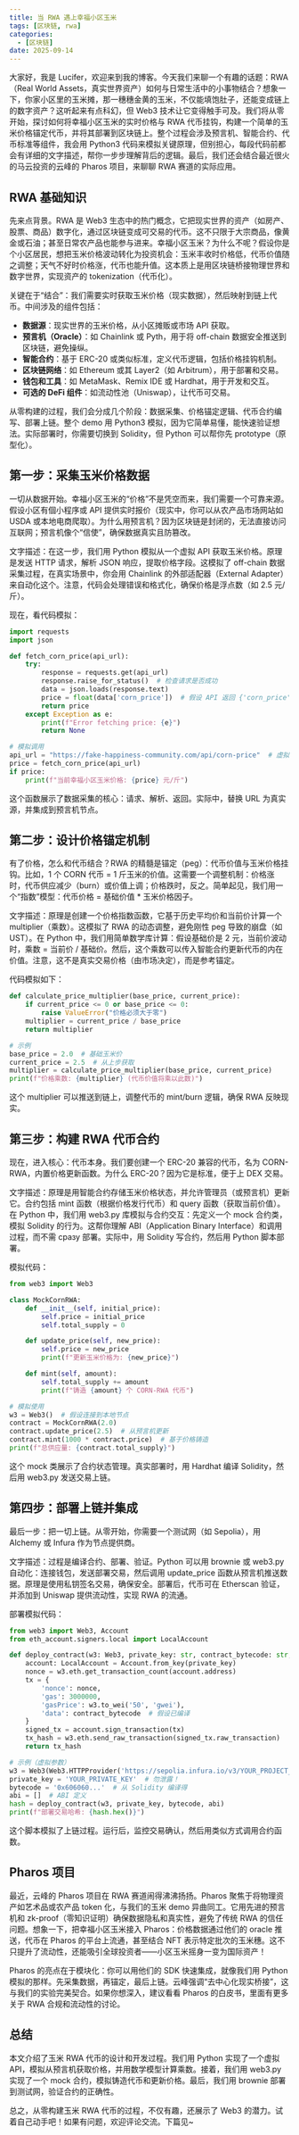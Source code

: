 ```yaml
---
title: 当 RWA 遇上幸福小区玉米
tags: [区块链, rwa]
categories:
  - [区块链]
date: 2025-09-14
---
```


大家好，我是 Lucifer，欢迎来到我的博客。今天我们来聊一个有趣的话题：RWA（Real World Assets，真实世界资产）如何与日常生活中的小事物结合？想象一下，你家小区里的玉米摊，那一穗穗金黄的玉米，不仅能填饱肚子，还能变成链上的数字资产？这听起来有点科幻，但 Web3 技术让它变得触手可及。我们将从零开始，探讨如何将幸福小区玉米的实时价格与 RWA 代币挂钩，构建一个简单的玉米价格锚定代币，并将其部署到区块链上。整个过程会涉及预言机、智能合约、代币标准等组件，我会用 Python3 代码来模拟关键原理，但别担心，每段代码前都会有详细的文字描述，帮你一步步理解背后的逻辑。最后，我们还会结合最近很火的马云投资的云峰的 Pharos 项目，来聊聊 RWA 赛道的实际应用。

<!-- more -->

## RWA 基础知识

先来点背景。RWA 是 Web3 生态中的热门概念，它把现实世界的资产（如房产、股票、商品）数字化，通过区块链变成可交易的代币。这不只限于大宗商品，像黄金或石油；甚至日常农产品也能参与进来。幸福小区玉米？为什么不呢？假设你是个小区居民，想把玉米价格波动转化为投资机会：玉米丰收时价格低，代币价值随之调整；天气不好时价格涨，代币也能升值。这本质上是用区块链桥接物理世界和数字世界，实现资产的 tokenization（代币化）。

关键在于“结合”：我们需要实时获取玉米价格（现实数据），然后映射到链上代币。中间涉及的组件包括：

- **数据源**：现实世界的玉米价格，从小区摊贩或市场 API 获取。
- **预言机（Oracle）**：如 Chainlink 或 Pyth，用于将 off-chain 数据安全推送到区块链，避免操纵。
- **智能合约**：基于 ERC-20 或类似标准，定义代币逻辑，包括价格挂钩机制。
- **区块链网络**：如 Ethereum 或其 Layer2（如 Arbitrum），用于部署和交易。
- **钱包和工具**：如 MetaMask、Remix IDE 或 Hardhat，用于开发和交互。
- **可选的 DeFi 组件**：如流动性池（Uniswap），让代币可交易。

从零构建的过程，我们会分成几个阶段：数据采集、价格锚定逻辑、代币合约编写、部署上链。整个 demo 用 Python3 模拟，因为它简单易懂，能快速验证想法。实际部署时，你需要切换到 Solidity，但 Python 可以帮你先 prototype（原型化）。

## 第一步：采集玉米价格数据

一切从数据开始。幸福小区玉米的“价格”不是凭空而来，我们需要一个可靠来源。假设小区有個小程序或 API 提供实时报价（现实中，你可以从农产品市场网站如 USDA 或本地电商爬取）。为什么用预言机？因为区块链是封闭的，无法直接访问互联网；预言机像个“信使”，确保数据真实且防篡改。

文字描述：在这一步，我们用 Python 模拟从一个虚拟 API 获取玉米价格。原理是发送 HTTP 请求，解析 JSON 响应，提取价格字段。这模拟了 off-chain 数据采集过程，在真实场景中，你会用 Chainlink 的外部适配器（External Adapter）来自动化这个。注意，代码会处理错误和格式化，确保价格是浮点数（如 2.5 元/斤）。

现在，看代码模拟：

```python
import requests
import json

def fetch_corn_price(api_url):
    try:
        response = requests.get(api_url)
        response.raise_for_status()  # 检查请求是否成功
        data = json.loads(response.text)
        price = float(data['corn_price'])  # 假设 API 返回 {'corn_price': '2.5'}
        return price
    except Exception as e:
        print(f"Error fetching price: {e}")
        return None

# 模拟调用
api_url = "https://fake-happiness-community.com/api/corn-price"  # 虚拟 URL
price = fetch_corn_price(api_url)
if price:
    print(f"当前幸福小区玉米价格: {price} 元/斤")
```

这个函数展示了数据采集的核心：请求、解析、返回。实际中，替换 URL 为真实源，并集成到预言机节点。

## 第二步：设计价格锚定机制

有了价格，怎么和代币结合？RWA 的精髓是锚定（peg）：代币价值与玉米价格挂钩。比如，1 个 CORN 代币 = 1 斤玉米的价值。这需要一个调整机制：价格涨时，代币供应减少（burn）或价值上调；价格跌时，反之。简单起见，我们用一个“指数”模型：代币价格 = 基础价值 \* 玉米价格因子。

文字描述：原理是创建一个价格指数函数，它基于历史平均价和当前价计算一个 multiplier（乘数）。这模拟了 RWA 的动态调整，避免刚性 peg 导致的崩盘（如 UST）。在 Python 中，我们用简单数学库计算：假设基础价是 2 元，当前价波动时，乘数 = 当前价 / 基础价。然后，这个乘数可以传入智能合约更新代币的内在价值。注意，这不是真实交易价格（由市场决定），而是参考锚定。

代码模拟如下：

```python
def calculate_price_multiplier(base_price, current_price):
    if current_price <= 0 or base_price <= 0:
        raise ValueError("价格必须大于零")
    multiplier = current_price / base_price
    return multiplier

# 示例
base_price = 2.0  # 基础玉米价
current_price = 2.5  # 从上步获取
multiplier = calculate_price_multiplier(base_price, current_price)
print(f"价格乘数: {multiplier} (代币价值将乘以此数)")
```

这个 multiplier 可以推送到链上，调整代币的 mint/burn 逻辑，确保 RWA 反映现实。

## 第三步：构建 RWA 代币合约

现在，进入核心：代币本身。我们要创建一个 ERC-20 兼容的代币，名为 CORN-RWA，内置价格更新函数。为什么 ERC-20？因为它是标准，便于上 DEX 交易。

文字描述：原理是用智能合约存储玉米价格状态，并允许管理员（或预言机）更新它。合约包括 mint 函数（根据价格发行代币）和 query 函数（获取当前价值）。在 Python 中，我们用 web3.py 库模拟与合约交互：先定义一个 mock 合约类，模拟 Solidity 的行为。这帮你理解 ABI（Application Binary Interface）和调用过程，而不需 сразу 部署。实际中，用 Solidity 写合约，然后用 Python 脚本部署。

模拟代码：

```python
from web3 import Web3

class MockCornRWA:
    def __init__(self, initial_price):
        self.price = initial_price
        self.total_supply = 0

    def update_price(self, new_price):
        self.price = new_price
        print(f"更新玉米价格为: {new_price}")

    def mint(self, amount):
        self.total_supply += amount
        print(f"铸造 {amount} 个 CORN-RWA 代币")

# 模拟使用
w3 = Web3()  # 假设连接到本地节点
contract = MockCornRWA(2.0)
contract.update_price(2.5)  # 从预言机更新
contract.mint(1000 * contract.price)  # 基于价格铸造
print(f"总供应量: {contract.total_supply}")
```

这个 mock 类展示了合约状态管理。真实部署时，用 Hardhat 编译 Solidity，然后用 web3.py 发送交易上链。

## 第四步：部署上链并集成

最后一步：把一切上链。从零开始，你需要一个测试网（如 Sepolia），用 Alchemy 或 Infura 作为节点提供商。

文字描述：过程是编译合约、部署、验证。Python 可以用 brownie 或 web3.py 自动化：连接钱包，发送部署交易，然后调用 update_price 函数从预言机推送数据。原理是使用私钥签名交易，确保安全。部署后，代币可在 Etherscan 验证，并添加到 Uniswap 提供流动性，实现 RWA 的流通。

部署模拟代码：

```python
from web3 import Web3, Account
from eth_account.signers.local import LocalAccount

def deploy_contract(w3: Web3, private_key: str, contract_bytecode: str, contract_abi: list):
    account: LocalAccount = Account.from_key(private_key)
    nonce = w3.eth.get_transaction_count(account.address)
    tx = {
        'nonce': nonce,
        'gas': 3000000,
        'gasPrice': w3.to_wei('50', 'gwei'),
        'data': contract_bytecode  # 假设已编译
    }
    signed_tx = account.sign_transaction(tx)
    tx_hash = w3.eth.send_raw_transaction(signed_tx.raw_transaction)
    return tx_hash

# 示例（虚拟参数）
w3 = Web3(Web3.HTTPProvider('https://sepolia.infura.io/v3/YOUR_PROJECT_ID'))
private_key = 'YOUR_PRIVATE_KEY'  # 勿泄露！
bytecode = '0x606060...'  # 从 Solidity 编译得
abi = []  # ABI 定义
hash = deploy_contract(w3, private_key, bytecode, abi)
print(f"部署交易哈希: {hash.hex()}")
```

这个脚本模拟了上链过程。运行后，监控交易确认，然后用类似方式调用合约函数。

## Pharos 项目

最近，云峰的 Pharos 项目在 RWA 赛道闹得沸沸扬扬。Pharos 聚焦于将物理资产如艺术品或农产品 token 化，与我们的玉米 demo 异曲同工。它用先进的预言机和 zk-proof（零知识证明）确保数据隐私和真实性，避免了传统 RWA 的信任问题。想象一下，把幸福小区玉米接入 Pharos：价格数据通过他们的 oracle 推送，代币在 Pharos 的平台上流通，甚至结合 NFT 表示特定批次的玉米穗。这不只提升了流动性，还能吸引全球投资者——小区玉米摇身一变为国际资产！

Pharos 的亮点在于模块化：你可以用他们的 SDK 快速集成，就像我们用 Python 模拟的那样。先采集数据，再锚定，最后上链。云峰强调“去中心化现实桥接”，这与我们的实验完美契合。如果你想深入，建议看看 Pharos 的白皮书，里面有更多关于 RWA 合规和流动性的讨论。

## 总结

本文介绍了玉米 RWA 代币的设计和开发过程。我们用 Python 实现了一个虚拟 API，模拟从预言机获取价格，并用数学模型计算乘数。接着，我们用 web3.py 实现了一个 mock 合约，模拟铸造代币和更新价格。最后，我们用 brownie 部署到测试网，验证合约的正确性。

总之，从零构建玉米 RWA 代币的过程，不仅有趣，还展示了 Web3 的潜力。试着自己动手吧！如果有问题，欢迎评论交流。下篇见~
